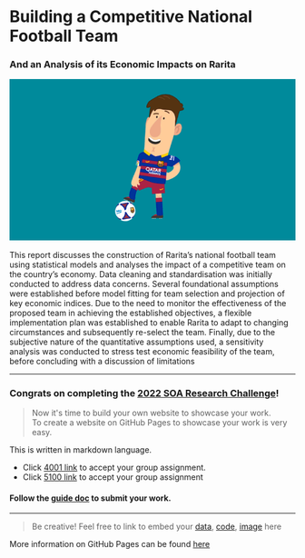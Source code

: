 # Building a Competitive National Football Team
### And an Analysis of its Economic Impacts on Rarita

![](messi.gif)

This report discusses the construction of Rarita’s national football team using statistical models and analyses the
impact of a competitive team on the country’s economy. Data cleaning and standardisation was initially conducted
to address data concerns. Several foundational assumptions were established before model fitting for team
selection and projection of key economic indices. Due to the need to monitor the effectiveness of the proposed
team in achieving the established objectives, a flexible implementation plan was established to enable Rarita to
adapt to changing circumstances and subsequently re-select the team. Finally, due to the subjective nature of the
quantitative assumptions used, a sensitivity analysis was conducted to stress test economic feasibility of the team,
before concluding with a discussion of limitations

---

### Congrats on completing the [2022 SOA Research Challenge](https://www.soa.org/research/opportunities/2022-student-research-case-study-challenge/)!

>Now it's time to build your own website to showcase your work.  
>To create a website on GitHub Pages to showcase your work is very easy.

This is written in markdown language. 
>
* Click [4001 link](https://classroom.github.com/a/ggiq0YzO) to accept your group assignment.
* Click [5100 link](https://classroom.github.com/a/uVytCqDv) to accept your group assignment 

#### Follow the [guide doc](Doc1.pdf) to submit your work. 
---
>Be creative! Feel free to link to embed your [data](player_data_salaries_2020.csv), [code](sample-data-clean.ipynb), [image](ACC.png) here

More information on GitHub Pages can be found [here](https://pages.github.com/)



